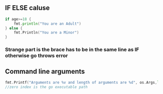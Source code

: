 ## IF ELSE caluse

```go
if age>=18 {  
    fmt.println("You are an Adult")
} else {
    fmt.Println("You are a Minor")
}
```

### Strange part is the brace has to be in the same line as IF otherwise go throws error


## Command line arguments

```go
fmt.Printf("Arguments are %v and length of arguments are %d", os.Args,len(os.Args))
//zero index is the go executable path
```